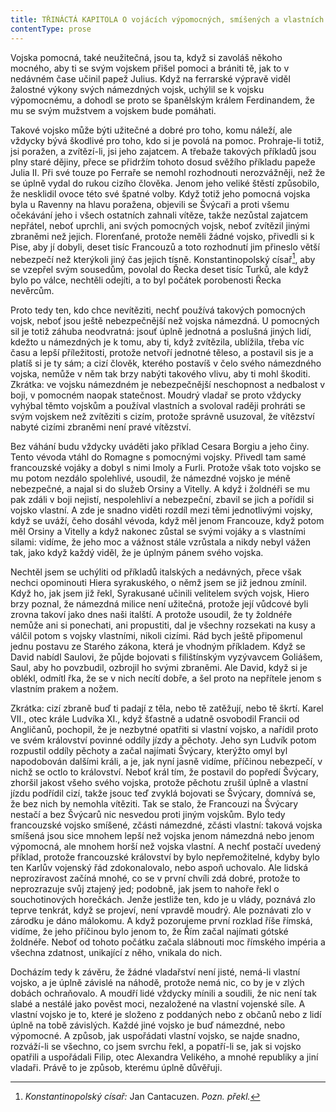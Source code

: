 ```yaml
---
title: TŘINÁCTÁ KAPITOLA O vojácích výpomocných, smíšených a vlastních
contentType: prose
---
```


<section>

Vojska pomocná, také neužitečná, jsou ta, když si zavoláš někoho mocného, aby ti se svým vojskem přišel pomoci a brániti tě, jak to v nedávném čase učinil papež Julius. Když na ferrarské výpravě viděl žalostné výkony svých námezdných vojsk, uchýlil se k vojsku výpomocnému, a dohodl se proto se španělským králem Ferdinandem, že mu se svým mužstvem a vojskem bude pomáhati.

Takové vojsko může býti užitečné a dobré pro toho, komu náleží, ale vždycky bývá škodlivé pro toho, kdo si je povolá na pomoc. Prohraje-li totiž, jsi poražen, a zvítězí-li, jsi jeho zajatcem. A třebaže takových příkladů jsou plny staré dějiny, přece se přidržím tohoto dosud svěžího příkladu papeže Julia II. Při své touze po Ferraře se nemohl rozhodnouti nerozvážněji, než že se úplně vydal do rukou cizího člověka. Jenom jeho veliké štěstí způsobilo, že nesklidil ovoce této své špatné volby. Když totiž jeho pomocná vojska byla u Ravenny na hlavu poražena, objevili se Švýcaři a proti všemu očekávání jeho i všech ostatních zahnali vítěze, takže nezůstal zajatcem nepřátel, neboť uprchli, ani svých pomocných vojsk, neboť zvítězil jinými zbraněmi než jejich. Florenťané, protože neměli žádné vojsko, přivedli si k Pise, aby jí dobyli, deset tisíc Francouzů a toto rozhodnutí jim přineslo větší nebezpečí než kterýkoli jiný čas jejich tísně. Konstantinopolský císař[^14], aby se vzepřel svým sousedům, povolal do Řecka deset tisíc Turků, ale když bylo po válce, nechtěli odejíti, a to byl počátek porobenosti Řecka nevěrcům.

Proto tedy ten, kdo chce nevítěziti, nechť používá takových pomocných vojsk, neboť jsou ještě nebezpečnější než vojska námezdná. U pomocných sil je totiž záhuba neodvratná: jsouť úplně jednotná a poslušná jiných lidí, kdežto u námezdných je k tomu, aby ti, když zvítězila, ublížila, třeba víc času a lepší příležitosti, protože netvoří jednotné těleso, a postavil sis je a platíš si je ty sám; a cizí člověk, kterého postavíš v čelo svého námezdného vojska, nemůže v něm tak brzy nabýti takového vlivu, aby ti mohl škoditi. Zkrátka: ve vojsku námezdném je nebezpečnější neschopnost a nedbalost v boji, v pomocném naopak statečnost. Moudrý vladař se proto vždycky vyhýbal těmto vojskům a používal vlastních a svoloval raději prohráti se svým vojskem než zvítěziti s cizím, protože správně usuzoval, že vítězství nabyté cizími zbraněmi není pravé vítězství.

Bez váhání budu vždycky uváděti jako příklad Cesara Borgiu a jeho činy. Tento vévoda vtáhl do Romagne s pomocnými vojsky. Přivedl tam samé francouzské vojáky a dobyl s nimi Imoly a Furli. Protože však toto vojsko se mu potom nezdálo spolehlivé, usoudil, že námezdné vojsko je méně nebezpečné, a najal si do služeb Orsiny a Vitelly. A když i žoldnéři se mu pak zdáli v boji nejistí, nespolehliví a nebezpeční, zbavil se jich a pořídil si vojsko vlastní. A zde je snadno viděti rozdíl mezi těmi jednotlivými vojsky, když se uváží, čeho dosáhl vévoda, když měl jenom Francouze, když potom měl Orsiny a Vitelly a když nakonec zůstal se svými vojáky a s vlastními silami: vidíme, že jeho moc a vážnost stále vzrůstala a nikdy nebyl vážen tak, jako když každý viděl, že je úplným pánem svého vojska.

Nechtěl jsem se uchýliti od příkladů italských a nedávných, přece však nechci opominouti Hiera syrakuského, o němž jsem se již jednou zmínil. Když ho, jak jsem již řekl, Syrakusané učinili velitelem svých vojsk, Hiero brzy poznal, že námezdná milice není užitečná, protože její vůdcové byli zrovna takoví jako dnes naši italští. A protože usoudil, že ty žoldnéře nemůže ani si ponechati, ani propustiti, dal je všechny rozsekati na kusy a válčil potom s vojsky vlastními, nikoli cizími. Rád bych ještě připomenul jednu postavu ze Starého zákona, která je vhodným příkladem. Když se David nabídl Saulovi, že půjde bojovati s filištínským vyzývavcem Goliášem, Saul, aby ho povzbudil, ozbrojil ho svými zbraněmi. Ale David, když si je oblékl, odmítl řka, že se v nich necítí dobře, a šel proto na nepřítele jenom s vlastním prakem a nožem.

Zkrátka: cizí zbraně buď ti padají z těla, nebo tě zatěžují, nebo tě škrtí. Karel VII., otec krále Ludvíka XI., když šťastně a udatně osvobodil Francii od Angličanů, pochopil, že je nezbytné opatřiti si vlastní vojsko, a nařídil proto ve svém království povinné oddíly jízdy a pěchoty. Jeho syn Ludvík potom rozpustil oddíly pěchoty a začal najímati Švýcary, kterýžto omyl byl napodobován dalšími králi, a je, jak nyní jasně vidíme, příčinou nebezpečí, v nichž se octlo to království. Neboť král tím, že postavil do popředí Švýcary, zhoršil jakost všeho svého vojska, protože pěchotu zrušil úplně a vlastní jízdu podřídil cizí, takže jsouc teď zvyklá bojovati se Švýcary, domnívá se, že bez nich by nemohla vítěziti. Tak se stalo, že Francouzi na Švýcary nestačí a bez Švýcarů nic nesvedou proti jiným vojskům. Bylo tedy francouzské vojsko smíšené, zčásti námezdné, zčásti vlastní: taková vojska smíšená jsou sice mnohem lepší než vojska jenom námezdná nebo jenom výpomocná, ale mnohem horší než vojska vlastní. A nechť postačí uvedený příklad, protože francouzské království by bylo nepřemožitelné, kdyby bylo ten Karlův vojenský řád zdokonalovalo, nebo aspoň uchovalo. Ale lidská neprozíravost začíná mnohé, co se v první chvíli zdá dobré, protože to neprozrazuje svůj ztajený jed; podobně, jak jsem to nahoře řekl o souchotinových horečkách. Jenže jestliže ten, kdo je u vlády, poznává zlo teprve tenkrát, když se projeví, není vpravdě moudrý. Ale poznávati zlo v zárodku je dáno málokomu. A když pozorujeme první rozklad říše římská, vidíme, že jeho příčinou bylo jenom to, že Řím začal najímati gótské žoldnéře. Neboť od tohoto počátku začala slábnouti moc římského impéria a všechna zdatnost, unikající z něho, vnikala do nich.

Docházím tedy k závěru, že žádné vladařství není jisté, nemá-li vlastní vojsko, a je úplně závislé na náhodě, protože nemá nic, co by je v zlých dobách ochraňovalo. A moudří lidé vždycky mínili a soudili, že nic není tak slabé a nestálé jako pověst moci, nezaložené na vlastní vojenské síle. A vlastní vojsko je to, které je složeno z poddaných nebo z občanů nebo z lidí úplně na tobě závislých. Každé jiné vojsko je buď námezdné, nebo výpomocné. A způsob, jak uspořádati vlastní vojsko, se najde snadno, rozváží-li se všechno, co jsem svrchu řekl, a popatří-li se, jak si vojsko opatřili a uspořádali Filip, otec Alexandra Velikého, a mnohé republiky a jiní vladaři. Právě to je způsob, kterému úplně důvěřuji.

</section>

[^1]: _Francesco Vettori_ (1474-1539), důvěrný přítel Machiavelliův (byli spolu r. 1507 s poselstvím u císaře Maxmiliána); vyslanec republiky florentské u papeže Lva X. __Pozn. překl___._

[^2]: _Filippo da Gasavecchia_, přítel Machiavelliův i Vettoriův. _Pozn. překl._

[^3]: _Pavel_ (Pagolo) _Vettori__,_ bratr Francesca Vettoriho. _Pozn. překl._

[^4]: _Plautův Geta_, postava z Plautovy komedie. _Pozn. překl._

[^5]: Frosino z Panzana, Antonio Guicciardini, Batisto Guicciardini, Filippo Ginori, Tommaso del Bene – Maciavelliovi sousedé a známí. _Pozn. překl._

[^6]: _Frosino z Panzana__,_ _Antonio Guicciardini__,_ _Batista Guicciardini__,_ _Filippo Ginori__,_ _Tommaso del Bene__,_ Machiavelliovi sousedé a známí. _Pozn. překl._

[^7]: (Kdysi) výrobce a podomní obchodník s vápnem. _Pozn. red._

[^8]: Pozdější název _Il Principe – Vladař_. _Pozn. překl._

[^9]: _Giuliano de’ Medici_ (1479–1516) zatím zemřel, takže Machiavelli věnoval pak _Vladaře_ Lorenzovi de’ Medici. _Pozn. překl._

[^10]: _Ardinghelli Piero_, florentský prelát, byl tenkrát sekretářem papeže Lva X. Měl pověst intrikána a Machiavelli se obával, aby se Ardinghelli nevydával za autora _Vladaře_. _Pozn. překl._

[^11]: Brokát se zlatými vlákny nebo oděv z něho zhotovený. _Pozn. red._

[^12]: Nejvyšší státní nebo soudní úředník ve starověkém Římě. _Pozn. red._

[^13]: _Giorgio Scali__,_ bohatý Florenťan, člen vlády, ale tak zpupný, že proti sobě popudil své spoluobčany, „ačkoli ho nedávno předtím zbožňovali“, a byl 1382 sťat. _Pozn. překl._

[^14]: _Konstantinopolský císař:_ Jan Cantacuzen. _Pozn. překl._

[^15]: Narážka na aragonského krále Ferdinanda V. Katolického (1452–1516), o němž i Guicciardini, který býval vyslancem u jeho dvora, napsal: „Má pověst vladaře, který často neplní daný slib. Myslím, že se dovede přetvařovat lépe než kdokoli jiný.“ _Pozn. překl._

[^16]: _Bernabo_ z Milána: z rodu Visconti, známý svými podivínskými skutky, když byl členem milánské vlády. _Pozn. překl._

[^17]: _Nevídané věci_ způsobené bohem: Machiavelli zde jistě nemíní žádné zázraky současné, nýbrž používá k podepření své výzvy obrazu biblického. _Pozn. překl._
